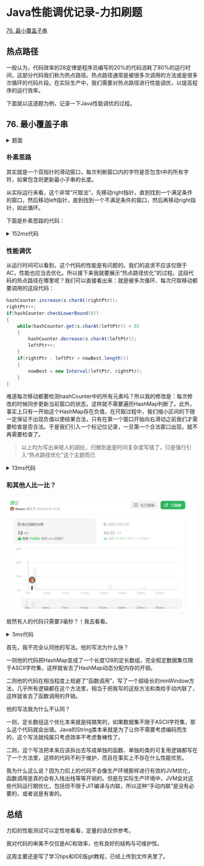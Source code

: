 # Java性能调优记录-力扣刷题

[76. 最小覆盖子串](https://leetcode.cn/problems/minimum-window-substring)

## 热点路径

一般认为，代码效率的28定律是程序员编写的20%的代码消耗了80%的运行时间，这部分代码我们称为热点路径。热点路径通常是被很多次调用的方法或是很多次循环的代码片段。在实际生产中，我们需要对热点路径进行性能调优，以提高程序的运行效率。

下面就以这道题为例，记录一下Java性能调优的过程。

## 76. 最小覆盖子串

<details>
    <summary>题面</summary>
给你一个字符串 s 、一个字符串 t 。返回 s 中涵盖 t 所有字符的最小子串。如果 s 中不存在涵盖 t 所有字符的子串，则返回空字符串 "" 。

注意：

对于 t 中重复字符，我们寻找的子字符串中该字符数量必须不少于 t 中该字符数量。
如果 s 中存在这样的子串，我们保证它是唯一的答案。

示例 1：

输入：s = "ADOBECODEBANC", t = "ABC"
输出："BANC"
解释：最小覆盖子串 "BANC" 包含来自字符串 t 的 'A'、'B' 和 'C'。
示例 2：

输入：s = "a", t = "a"
输出："a"
解释：整个字符串 s 是最小覆盖子串。
示例 3:

输入: s = "a", t = "aa"
输出: ""
解释: t 中两个字符 'a' 均应包含在 s 的子串中，
因此没有符合条件的子字符串，返回空字符串。

提示：

m == s.length
n == t.length
1 <= m, n <= 105
s 和 t 由英文字母组成

进阶：你能设计一个在 o(m+n) 时间内解决此问题的算法吗？
</details>

### 朴素思路

其实就是一个双指针的滑动窗口，每次判断窗口内的字符是否包含t中的所有字符，如果包含则更新最小子串的长度。

从实际运行来看，这个非常“尺取法”，先移动right指针，直到找到一个满足条件的窗口，然后移动left指针，直到找到一个不满足条件的窗口，然后再移动right指针，如此循环。

下面是朴素思路的代码：

<details>
    <summary>152ms代码</summary>

```Java
import java.util.HashMap;

class Solution
{
    private static class HashCounter extends HashMap<Character, Integer>
    {
        private void proveNonnull(Character c)
        {
            putIfAbsent(c, 0);
        }

        public void increase(Character c)
        {
            proveNonnull(c);
            compute(c, (key, count) -> count + 1);
        }

        public void decrease(Character c)
        {
            proveNonnull(c);
            compute(c, (key, count) -> count - 1);
        }

        public boolean checkLowerBound(int lowerBound)
        {
            try
            {
                forEach((k, v) ->
                        {
                            if(v < lowerBound)
                            {
                                throw new RuntimeException();
                            }
                        });
            }
            catch(RuntimeException e)
            {
                return false;
            }
            return true;
        }
    }

    private record Interval(int begin, int end)
    {
        public int length()
        {
            return end - begin;
        }
    }

    public static String minWindow(final String s, final String t)
    {
        final var hashCounter = new HashCounter();
        for(char c : t.toCharArray())
        {
            hashCounter.decrease(c);
        }

        int leftPtr = 0;
        int rightPtr = 0;
        Interval nowBest = new Interval(-1, s.length());
        while(rightPtr < s.length())
        {
            hashCounter.increase(s.charAt(rightPtr));
            rightPtr++;
            if(hashCounter.checkLowerBound(0))
            {
                while(hashCounter.get(s.charAt(leftPtr)) > 0)
                {
                    hashCounter.decrease(s.charAt(leftPtr));
                    leftPtr++;
                }
                if(rightPtr - leftPtr < nowBest.length())
                {
                    nowBest = new Interval(leftPtr, rightPtr);
                }
            }
        }
        if(nowBest.length() > s.length())
        {
            return "";
        }
        else
        {
            return s.substring(nowBest.begin(), nowBest.end());
        }
    }
}
```

</details>

### 性能调优

从运行时间可以看到，这个代码的性能是有问题的。我们的追求不应该仅限于AC，性能也应当去优化。所以接下来我就要展示“热点路径优化”的过程。这段代码的热点路径在哪里呢？我们可以直接看出来：就是被多次循环、每次尺取移动都要调用的这段代码：

```Java
hashCounter.increase(s.charAt(rightPtr));
rightPtr++;
if(hashCounter.checkLowerBound(0))
{
    while(hashCounter.get(s.charAt(leftPtr)) > 0)
    {
        hashCounter.decrease(s.charAt(leftPtr));
        leftPtr++;
    }
    if(rightPtr - leftPtr < nowBest.length())
    {
        nowBest = new Interval(leftPtr, rightPtr);
    }
}            
```

难道每次移动都要检测hashCounter中的所有元素吗？所以我的修改是：每次修改的时候同步更新当前窗口的状态，这样就不需要遍历HashMap判断了。此外，事实上只有一开始这个HashMap存在负值，在尺取过程中，我们缩小区间的下限一定保证不出现负值以使结果合法，只有在第一个窗口开始向右滑动之前我们才需要检查是否合法。于是我们引入一个标记位记录，一旦第一个合法窗口出现，就不再需要检查了。

> 以上均为写出来唬人的胡扯，归根到底是时间复杂度写错了，只是强行引入“热点路径优化”这个主题而已

<details>
    <summary>13ms代码</summary>

```Java
class Solution
{
    private static class HashCounter extends HashMap<Character, Integer>
    {
        private int invalidCount = 0;

        public void increase(Character c)
        {
            Integer value = getOrDefault(c, 0);
            if(value == -1)
            {
                invalidCount--;
            }
            put(c, value + 1);
        }

        public void decrease(Character c)
        {
            Integer value = getOrDefault(c, 0);
            if(value == 0)
            {
                invalidCount++;
            }
            put(c, getOrDefault(c, 0) - 1);
        }

        public boolean checkPositivity()
        {
            return invalidCount == 0;
        }
    }

    private record Interval(int begin, int end)
    {
        public int length()
        {
            return end - begin;
        }
    }

    public static String minWindow(final String s, final String t)
    {
        final var hashCounter = new HashCounter();
        for(char c : t.toCharArray())
        {
            hashCounter.decrease(c);
        }

        int leftPtr = 0;
        int rightPtr = 0;
        Interval nowBest = new Interval(-1, s.length());
        boolean checkPositivityRecord = false;
        while(rightPtr < s.length())
        {
            hashCounter.increase(s.charAt(rightPtr));
            rightPtr++;
            if(!checkPositivityRecord)
            {
                checkPositivityRecord = hashCounter.checkPositivity();
                if(!checkPositivityRecord)
                {
                    continue;
                }
            }

            while(hashCounter.get(s.charAt(leftPtr)) > 0)
            {
                hashCounter.decrease(s.charAt(leftPtr));
                leftPtr++;
            }
            if(rightPtr - leftPtr < nowBest.length())
            {
                nowBest = new Interval(leftPtr, rightPtr);
            }
        }
        if(nowBest.length() > s.length())
        {
            return "";
        }
        else
        {
            return s.substring(nowBest.begin(), nowBest.end());
        }
    }
}
```
</details>

### 和其他人比一比？

![截图](/万荣涛/week0/images/img.png)

居然有人的代码只需要3毫秒？！我去看看。

<details>
    <summary>3ms代码</summary>

```Java
class Solution {
    // 滑动窗口
    public String minWindow(String s, String t) {
        if (s == null || s == "" || t == null || t == "" || s.length() < t.length())
            return "";
        // ASCII字符集的范围是0到127
        // need[i]：需要字符i的数量
        // have[i]：当前窗口中包含字符i的数量
        int[] need = new int[128];
        int[] have = new int[128];

        for (char c:t.toCharArray())
            need[c]++;

        int left = 0, right = 0;        // 滑动窗口的左右边界
        int windowLen = s.length()+1; // 最小滑动窗口的长度，先初始化成一个不可达的大值
        int start = 0;              // 最小滑动窗口的起始位置
        int count = 0;              // 当前滑动窗口中包含t中字符的数量
        while (right < s.length()) {
            char rightChar = s.charAt(right);
            right++;
            // 如果不需要这个字符，右边界直接右移
            if (need[rightChar] == 0)
                continue;
            // 如果当前窗口中不够这个字符，就算上
            if (have[rightChar] < need[rightChar])
                count++;
            have[rightChar]++;
            // 如果当前窗口已经凑够所需字符了，考虑收缩左边界
            while (count == t.length()) {
                // 更新最小窗口长度
                if (right-left < windowLen) {
                    windowLen = right-left;
                    start = left;
                }
                // ❌：下面这段逻辑理解错了
                char leftChar = s.charAt(left);
                left++;
                // 如果这个字符不需要
                if (need[leftChar] == 0)
                    continue;
                // 如果这个字符刚好凑够，才--，也有可能超额，超额就不用count--
                if (have[leftChar] == need[leftChar])
                    count--;
                have[leftChar]--;
            }
        }
        if (windowLen == s.length() + 1)
            return "";
        return s.substring(start, start + windowLen);
    }
}
```
</details>

首先，我不完全认同他的写法。他的写法为什么快？

一则他的代码把HashMap变成了一个长度128的定长数组，完全假定数据集仅限于ASCII字符集，这样就省去了HashMap动态分配内存的开销。

二则他的代码在相当程度上规避了“函数调用”，写了一个超级长的minWindow方法，几乎所有逻辑都在这个方法里，相当于把我写的这些方法和类给手动内联了，这样就省去了函数调用的开销。

他的写法我为什么不认同？

一则，定长数组这个优化本来就是纯搞笑的，如果数据集不限于ASCII字符集，那么这个代码就会出错。Java的String类本来就是为了让你不需要考虑编码而生的，这个写法就纯属只考虑效率不考虑鲁棒性了。

二则，这个写法把本来应该拆出去写成单独的函数、单独的类的可复用逻辑都写在了一个方法里，这样的代码不利于维护，而且在事实上不存在什么性能优势。

我为什么这么说？因为力扣上的代码不会像生产环境那样进行有效的JVM优化，函数调用是真的会有入栈出栈等等开销的。但是在实际生产环境中，JVM会对这些代码运行期优化，包括但不限于JIT编译与内联，所以这种“手动内联”是没有必要的，或者说是有害的。

## 总结

力扣的性能测试可以定性地看看，定量的话仅供参考。

我对代码的审美不仅仅是AC和效率，也有良好的结构与可维护性。

这周主要还是写了学习tips和IDE版git教程，已经上传到文件夹里了。